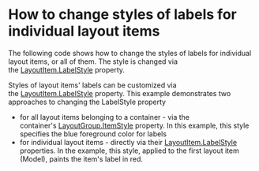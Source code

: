 # How to change styles of labels for individual layout items


<p>The following code shows how to change the styles of labels for individual layout items, or all of them. The style is changed via the <a href="https://documentation.devexpress.com/#WPF/DevExpressXpfLayoutControlLayoutItem_LabelStyletopic">LayoutItem.LabelStyle</a> property.</p>
<p>Styles of layout items' labels can be customized via the <a href="https://documentation.devexpress.com/#WPF/DevExpressXpfLayoutControlLayoutItem_LabelStyletopic">LayoutItem.LabelStyle</a> property. This example demonstrates two approaches to changing the LabelStyle property

* for all layout items belonging to a container - via the container's <a href="https://documentation.devexpress.com/#WPF/DevExpressXpfLayoutControlLayoutGroup_ItemStyletopic">LayoutGroup.ItemStyle</a> property. In this example, this style specifies the blue foreground color for labels
* for individual layout items - directly via their <a href="https://documentation.devexpress.com/#WPF/DevExpressXpfLayoutControlLayoutItem_LabelStyletopic">LayoutItem.LabelStyle</a> properties. In the example, this style, applied to the first layout item (Model), paints the item's label in red.</p>

<br/>


